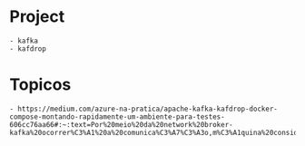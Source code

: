 # Project
    - kafka
    - kafdrop

# Topicos
    - https://medium.com/azure-na-pratica/apache-kafka-kafdrop-docker-compose-montando-rapidamente-um-ambiente-para-testes-606cc76aa66#:~:text=Por%20meio%20da%20network%20broker-kafka%20ocorrer%C3%A1%20a%20comunica%C3%A7%C3%A3o,m%C3%A1quina%20considerada%20%28n%C3%A3o%20foi%20o%20caso%20neste%20exemplo%29%3A
